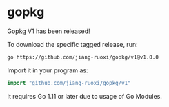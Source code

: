 # gopkg

Gopkg V1 has been released!

To download the specific tagged release, run:
```bash
go https://github.com/jiang-ruoxi/gopkg/v1@v1.0.0
```
Import it in your program as:
```go
import "github.com/jiang-ruoxi/gopkg/v1"
```
It requires Go 1.11 or later due to usage of Go Modules.

